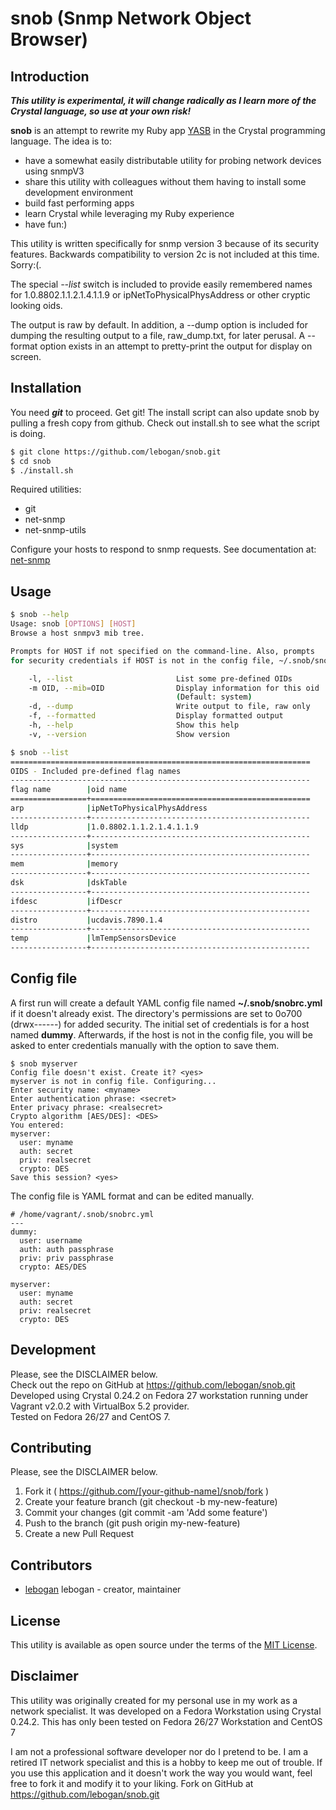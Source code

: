 # snob (Snmp Network Object Browser)
## Introduction
***This utility is experimental, it will change radically as I learn more of the
Crystal language, so use at your own risk!***

**snob** is an attempt to rewrite my Ruby app [YASB](https://github.com/lebogan/yasb.git)
in the Crystal programming language. The idea is to:

- have a somewhat easily distributable utility for
probing network devices using snmpV3
- share this utility with colleagues without them having to install some
development environment
- build fast performing apps
- learn Crystal while leveraging my Ruby experience
- have fun:)

This utility is written specifically for snmp version 3 because of
its security features. Backwards compatibility to version 2c is not included
at this time. Sorry:(.

The special *--list* switch is included to provide easily remembered names for
1.0.8802.1.1.2.1.4.1.1.9 or ipNetToPhysicalPhysAddress or other cryptic looking
oids.

The output is raw by default. In addition, a --dump option is included for dumping
the resulting output to a file, raw_dump.txt, for later perusal. A --format option
exists in an attempt to pretty-print the output for display on screen.

## Installation
You need ___git___ to proceed. Get git! The install script can also update snob by
pulling a fresh copy from github. Check out install.sh to see what the script
is doing.

```bash
$ git clone https://github.com/lebogan/snob.git
$ cd snob
$ ./install.sh
```
Required utilities:  
-  git  
-  net-snmp  
-  net-snmp-utils  

Configure your hosts to respond to snmp requests. See documentation at: 
[net-snmp](http://net-snmp.sourceforge.net/docs/README.snmpv3.html)
## Usage
```bash
$ snob --help
Usage: snob [OPTIONS] [HOST]
Browse a host snmpv3 mib tree.

Prompts for HOST if not specified on the command-line. Also, prompts
for security credentials if HOST is not in the config file, ~/.snob/snobrc.yml.

    -l, --list                       List some pre-defined OIDs
    -m OID, --mib=OID                Display information for this oid
                                     (Default: system)
    -d, --dump                       Write output to file, raw only
    -f, --formatted                  Display formatted output
    -h, --help                       Show this help
    -v, --version                    Show version

$ snob --list
===================================================================
OIDS - Included pre-defined flag names
-------------------------------------------------------------------
flag name        |oid name
=================+=================================================
arp              |ipNetToPhysicalPhysAddress
-----------------+-------------------------------------------------
lldp             |1.0.8802.1.1.2.1.4.1.1.9
-----------------+-------------------------------------------------
sys              |system
-----------------+-------------------------------------------------
mem              |memory
-----------------+-------------------------------------------------
dsk              |dskTable
-----------------+-------------------------------------------------
ifdesc           |ifDescr
-----------------+-------------------------------------------------
distro           |ucdavis.7890.1.4
-----------------+-------------------------------------------------
temp             |lmTempSensorsDevice
-----------------+-------------------------------------------------
```
## Config file
A first run will create a default YAML config file named **~/.snob/snobrc.yml**
if it doesn't already exist. The directory's permissions are set to 0o700
(drwx------) for added security. The initial set of credentials is for a host named
__dummy__. Afterwards, if the host is not in the config file, you will be asked
to enter credentials manually with the option to save them.  
```
$ snob myserver
Config file doesn't exist. Create it? <yes>
myserver is not in config file. Configuring...
Enter security name: <myname>
Enter authentication phrase: <secret>
Enter privacy phrase: <realsecret>
Crypto algorithm [AES/DES]: <DES>
You entered: 
myserver:
  user: myname
  auth: secret
  priv: realsecret
  crypto: DES
Save this session? <yes>

```

The config file is YAML format and can be edited manually.
```text
# /home/vagrant/.snob/snobrc.yml
---
dummy:
  user: username
  auth: auth passphrase
  priv: priv passphrase
  crypto: AES/DES

myserver:
  user: myname
  auth: secret
  priv: realsecret
  crypto: DES
```

## Development
Please, see the DISCLAIMER below.  
Check out the repo on GitHub at https://github.com/lebogan/snob.git  
Developed using Crystal 0.24.2 on Fedora 27 workstation running under Vagrant v2.0.2
with VirtualBox 5.2 provider.  
Tested on Fedora 26/27 and CentOS 7.  

## Contributing
Please, see the DISCLAIMER below.

1. Fork it ( https://github.com/[your-github-name]/snob/fork )
2. Create your feature branch (git checkout -b my-new-feature)
3. Commit your changes (git commit -am 'Add some feature')
4. Push to the branch (git push origin my-new-feature)
5. Create a new Pull Request

## Contributors
- [lebogan](https://github.com/lebogan/snob.git) lebogan - creator, maintainer

## License
This utility is available as open source under the terms of the
[MIT License](http://opensource.org/licenses/MIT).

## Disclaimer
This utility was originally created for my personal use in my work as a network
specialist. It was developed on a Fedora Workstation using Crystal 0.24.2. This has
only been tested on Fedora 26/27 Workstation and CentOS 7 

I am not a professional software developer nor do I pretend to be. I am a retired IT 
network specialist and this is a hobby to keep me out of trouble. If you 
use this application and it doesn't work the way you would want, feel free to 
fork it and modify it to your liking. Fork on GitHub at https://github.com/lebogan/snob.git
